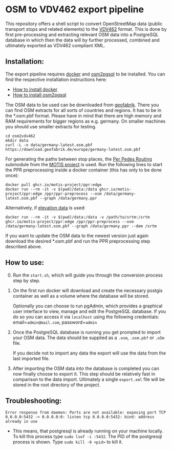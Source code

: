 # OSM to VDV462 export pipeline

This repository offers a shell script to convert OpenStreetMap data (public transport stops and related elements) to the [VDV462](https://www.vdv.de/vdv-462-netex-schrift-v00-26d.pdfx) format. This is done by first pre-processing and extracting relevant OSM data into a PostgreSQL database in which then the data will by further processed, combined and ultimately exported as VDV462 compliant XML.

## Installation:

The export pipeline requires [docker](https://www.docker.com/) and [osm2pgsql](https://osm2pgsql.org/) to be installed.
You can find the respective installation instructions here:
- [How to install docker](https://docs.docker.com/engine/install/)
- [How to install osm2pgsql](https://osm2pgsql.org/doc/install.html)

The OSM data to be used can be downloaded from [geofabrik](https://download.geofabrik.de/). There you can find OSM extracts for all sorts of countries and regions. It has to be in the *.osm.pbf format. Please have in mind that there are high memory and RAM requirements for bigger regions as e.g. germany. On smaller machines you should use smaller extracts for testing.

```
cd osm2vdv462
mkdir data
curl -L -o data/germany-latest.osm.pbf https://download.geofabrik.de/europe/germany-latest.osm.pbf
```

For generating the paths between stop places, the [Per Pedes Routing](https://motis-project.de/docs/api/endpoint/ppr.html) submodule from the [MOTIS project](http://motis-project.de/) is used. Run the following lines to start the PPR preprocessing inside a docker container (this has only to be done once):

```
docker pull ghcr.io/motis-project/ppr:edge
docker run --rm -it -v $(pwd)/data:/data ghcr.io/motis-project/ppr:edge /ppr/ppr-preprocess --osm /data/germany-latest.osm.pbf --graph /data/germany.ppr
```

Alternatively, if [elevation data](https://github.com/motis-project/ppr/wiki/Elevation-Data-(DEM)) is used:

```
docker run --rm -it -v $(pwd)/data:/data -v /path/to/srtm:/srtm ghcr.io/motis-project/ppr:edge /ppr/ppr-preprocess --osm /data/germany-latest.osm.pbf --graph /data/germany.ppr --dem /srtm
```

If you want to update the OSM data to the newest version just again download the  desired *.osm.pbf and run the PPR preprocessing step described above.

## How to use:

0. Run the `start.sh`, which will guide you through the conversion process step by step.

1. On the first run docker will download and create the necessary postgis container as well as a volume where the database will be stored.

   Optionally you can choose to run pgAdmin, which provides a graphical user interface to view, manage and edit the PostgreSQL database.
If you do so you can access it via `localhost` using the following credentials: email=`admin@mail.com`, password=`admin`

2. Once the PostgreSQL database is running you get prompted to import your OSM data.
The data should be supplied as a `.osm`, `.osm.pbf` or `.o5m` file.

   If you decide not to import any data the export will use the data from the last imported file.

3. After importing the OSM data into the database is completed you can now finally choose to export it.
This step should be relatively fast in comparison to the data import.
Ultimately a single `export.xml` file will be stored in the root directory of the project.

## Troubleshooting:

`Error response from daemon: Ports are not available: exposing port TCP 0.0.0.0:5432 -> 0.0.0.0:0: listen tcp 0.0.0.0:5432: bind: address already in use`

- This means, that postgresql is already running on your machine locally. To kill this process type `sudo lsof -i :5432`. The PID of the postgresql process is shown. Type `sudo kill -9 <pid>` to kill it.